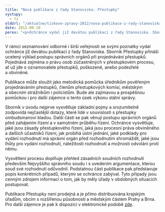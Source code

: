 ```yaml
---
title: "Nová publikace z řady Stanoviska: Přestupky"
vystupy:
  - tz
oldUrl: "/aktualne/tiskove-zpravy-2012/nova-publikace-z-rady-stanoviska-prestupky"
date: 2012-09-19
perex: "<p>Ochránce vydal již devátou publikaci z řady Stanoviska. Sborník Přestupky uceleným způsobem vysvětluje proces projednávání přestupku, rozhodování úřadů a práva účastníků přestupkových řízení.</p>"
---
```


<!-- imported from the old website -->

<p>V rámci seznamování odborné i širší veřejnosti se svými poznatky vydal ochránce již devátou publikaci z řady Stanoviska. Sborník Přestupky přináší ucelený výklad postupu správních orgánů při projednávání přestupků. Pojednává zejména o právu osob zúčastněných v přestupkovém procesu, ať už jde o oznamovatele přestupků, poškozené, anebo podezřelé a obviněné. </p><p>Publikace může sloužit jako metodická pomůcka úředníkům pověřeným projednáváním přestupků, členům přestupkových komisí, městským a obecním strážníkům i policistům. Bude ale zajímavou a prospěšnou pomůckou i pro další zájemce o tento úsek výkonu státní správy.</p><p>Sborník v úvodu nejprve vysvětluje základní pojmy a srozumitelně zodpovídá nejčastější dotazy, které lidé v souvislosti s přestupky ombudsmanovi kladou. Další části se pak věnují postupu správních orgánů před zahájením řízení a v samotném průběhu řízení. Ochránce vysvětluje, jaké jsou zásady přestupkového řízení, jaká jsou procesní práva obviněného a dalších účastníků řízení, jak probíhá ústní jednání, jaké podklady pro vydání rozhodnutí má správní orgán před rozhodnutím shromáždit, jaké jsou lhůty pro vydání rozhodnutí, náležitosti rozhodnutí a možnosti odvolání proti němu. </p><p>Vysvětlení procesu doplňuje přehled zásadních soudních rozhodnutí především Nejvyššího správního soudu i s uvedením argumentace, kterou soud své rozhodnutí odůvodnil. Podstatnou část publikace pak představuje popis konkrétních případů, kterými se ochránce zabýval. Tyto případy jsou cenným zdrojem informací o tom, jak by měly úřady v obdobných situacích postupovat.</p><p>Publikace Přestupky není prodejná a je přímo distribuována krajským úřadům, obcím s rozšířenou působností a městským částem Prahy a Brna. Pro další zájemce je pak k dispozici v elektronické podobě <a href="https://www.ochrance.cz/dalsi-aktivity/publikace/sborniky-stanoviska/">zde</a>.</p>
